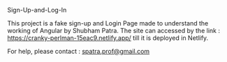 Sign-Up-and-Log-In

This project is a fake sign-up and Login Page made to understand the working of Angular by Shubham Patra.
The site can accessed by the link : https://cranky-perlman-15eac9.netlify.app/ till it is deployed in Netlify.

For help, please contact : spatra.prof@gmail.com
